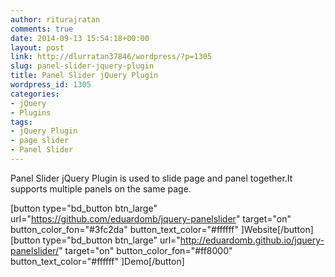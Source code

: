 ```yaml
---
author: riturajratan
comments: true
date: 2014-09-13 15:54:18+00:00
layout: post
link: http://dlurratan37846/wordpress/?p=1305
slug: panel-slider-jquery-plugin
title: Panel Slider jQuery Plugin
wordpress_id: 1305
categories:
- jQuery
- Plugins
tags:
- jQuery Plugin
- page slider
- Panel Slider
---
```


Panel Slider jQuery Plugin is used to slide page and panel together.It supports multiple panels on the same page.

[button type="bd_button btn_large" url="https://github.com/eduardomb/jquery-panelslider" target="on" button_color_fon="#3fc2da" button_text_color="#ffffff" ]Website[/button] [button type="bd_button btn_large" url="http://eduardomb.github.io/jquery-panelslider/" target="on" button_color_fon="#ff8000" button_text_color="#ffffff" ]Demo[/button]
